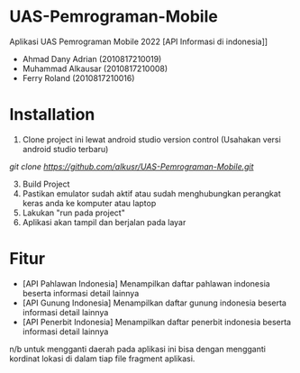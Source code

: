 # UAS-Pemrograman-Mobile

Aplikasi UAS Pemrograman Mobile 2022
[API Informasi di indonesia]]
- Ahmad Dany Adrian (2010817210019)
- Muhammad Alkausar (2010817210008)
- Ferry Roland (2010817210016)

# Installation
1. Clone project ini lewat android studio version control (Usahakan versi android studio terbaru)

<i>git clone https://github.com/alkusr/UAS-Pemrograman-Mobile.git</i>

3. Build Project
4. Pastikan emulator sudah aktif atau sudah menghubungkan perangkat keras anda ke komputer atau laptop
5. Lakukan "run pada project"
6. Aplikasi akan tampil dan berjalan pada layar

# Fitur
- [API Pahlawan Indonesia] Menampilkan daftar pahlawan indonesia beserta informasi detail lainnya
- [API Gunung Indonesia] Menampilkan daftar gunung indonesia beserta informasi detail lainnya
- [API Penerbit Indonesia] Menampilkan daftar penerbit indonesia beserta informasi detail lainnya

n/b untuk mengganti daerah pada aplikasi ini bisa dengan mengganti kordinat lokasi di dalam tiap file fragment aplikasi.

